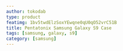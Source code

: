 ```yaml
---
author: tokodab
type: product
featimg: 1bv5twdElzSoxYEwqne0qU0qO52vrC51B
title: Pentatonix Samsung Galaxy S9 Case
tags: [samsung, galaxy, s9]
category: [samsung]
---
```

